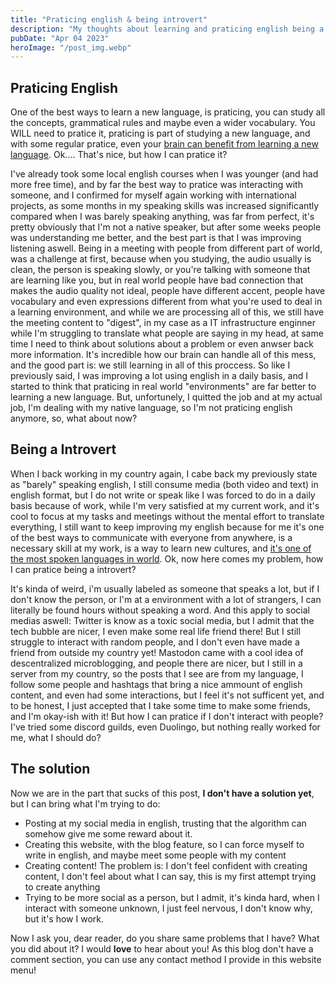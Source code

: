 ```yaml
---
title: "Praticing english & being introvert"
description: "My thoughts about learning and praticing english being a introvert person."
pubDate: "Apr 04 2023"
heroImage: "/post_img.webp"
---
```


## Praticing English

One of the best ways to learn a new language, is praticing, you can study all the concepts, grammatical rules and maybe even a wider vocabulary. You WILL need to pratice it, praticing is part of studying a new language, and with some regular pratice, even your [brain can benefit from learning a new language](https://www.cambridge.org/elt/blog/2022/04/29/learning-language-changes-your-brain/). Ok.... That's nice, but how I can pratice it? 

I've already took some local english courses when I was younger (and had more free time), and by far the best way to pratice was interacting with someone, and I confirmed for myself again working with international projects, as some months in my speaking skills was increased significantly compared when I was barely speaking anything, was far from perfect, it's pretty obviously that I'm not a native speaker, but after some weeks people was understanding me better, and the best part is that I was improving listening aswell. Being in a meeting with people from different part of world, was a challenge at first, because when you studying, the audio usually is clean, the person is speaking slowly, or you're talking with someone that are learning like you, but in real world people have bad connection that makes the audio quality not ideal, people have different accent, people have vocabulary and even expressions different from what you're used to deal in a learning environment, and while we are processing all of this, we still have the meeting content to "digest", in my case as a IT infrastructure enginner while I'm struggling to translate what people are saying in my head, at same time I need to think about solutions about a problem or even anwser back more information. It's incredible how our brain can handle all of this mess, and the good part is: we still learning in all of this proccess. So like I previously said, I was improving a lot using english in a daily basis, and I started to think that praticing in real world "environments" are far better to learning a new language. But, unfortunely, I quitted the job and at my actual job, I'm dealing with my native language, so I'm not praticing english anymore, so, what about now?

## Being a Introvert

When I back working in my country again, I cabe back my previously state as "barely" speaking english, I still consume media (both video and text) in english format, but I do not write or speak like I was forced to do in a daily basis because of work, while I'm very satisfied at my current work, and it's cool to focus at my tasks and meetings without the mental effort to translate everything, I still want to keep improving my english because for me it's one of the best ways to communicate with everyone from anywhere, is a necessary skill at my work, is a way to learn new cultures, and [it's one of the most spoken languages in world](https://en.wikipedia.org/wiki/List_of_languages_by_number_of_native_speakers). Ok, now here comes my problem, how I can pratice being a introvert?

It's kinda of weird, i'm usually labeled as someone that speaks a lot, but if I don't know the person, or I'm at a environment with a lot of strangers, I can literally be found hours without speaking a word. And this apply to social medias aswell: Twitter is know as a toxic social media, but I admit that the tech bubble are nicer, I even make some real life friend there! But I still struggle to interact with random people, and I don't even have made a friend from outside my country yet! Mastodon came with a cool idea of descentralized microblogging, and people there are nicer, but I still in a server from my country, so the posts that I see are from my language, I follow some people and hashtags that bring a nice ammount of english content, and even had some interactions, but I feel it's not sufficent yet, and to be honest, I just accepted that I take some time to make some friends, and I'm okay-ish with it! But how I can pratice if I don't interact with people? I've tried some discord guilds, even Duolingo, but nothing really worked for me, what I should do?

## The solution

Now we are in the part that sucks of this post, **I don't have a solution yet**, but I can bring what I'm trying to do: 

* Posting at my social media in english, trusting that the algorithm can somehow give me some reward about it.
* Creating this website, with the blog feature, so I can force myself to write in english, and maybe meet some people with my content
* Creating content! The problem is: I don't feel confident with creating content, I don't feel about what I can say, this is my first attempt trying to create anything
* Trying to be more social as a person, but I admit, it's kinda hard, when I interact with someone unknown, I just feel nervous, I don't know why, but it's how I work.

Now I ask you, dear reader, do you share same problems that I have? What you did about it? I would **love** to hear about you! As this blog don't have a comment section, you can use any contact method I provide in this website menu!
